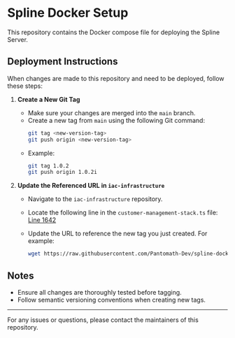 # Spline Docker Setup

This repository contains the Docker compose file for deploying the Spline Server.

## Deployment Instructions

When changes are made to this repository and need to be deployed, follow these steps:

1. **Create a New Git Tag**
   - Make sure your changes are merged into the `main` branch.
   - Create a new tag from `main` using the following Git command:
     ```bash
     git tag <new-version-tag>
     git push origin <new-version-tag>
     ```
   - Example:
     ```bash
     git tag 1.0.2
     git push origin 1.0.2i
     ```

2. **Update the Referenced URL in `iac-infrastructure`**
   - Navigate to the `iac-infrastructure` repository.
   - Locate the following line in the `customer-management-stack.ts` file:
     [Line 1642](https://github.com/Pantomath-Dev/iac-infrastructure/blob/df4df5b66c35a88bc3308823045e2e3749ed91b9/src/modules/customer-management/customer-management-stack.ts#L1642)
   - Update the URL to reference the new tag you just created. For example:
     
     ```bash
     wget https://raw.githubusercontent.com/Pantomath-Dev/spline-docker-setup/1.0.2/compose.yaml
     ```
   
## Notes

- Ensure all changes are thoroughly tested before tagging.
- Follow semantic versioning conventions when creating new tags.

---

For any issues or questions, please contact the maintainers of this repository.
